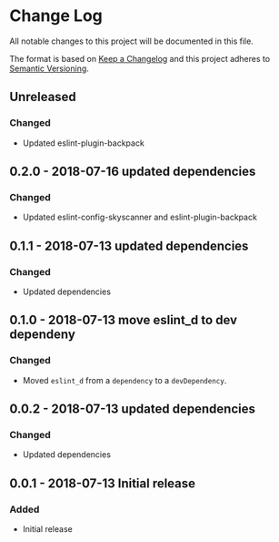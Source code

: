 # Change Log

All notable changes to this project will be documented in this file.

The format is based on [Keep a Changelog](http://keepachangelog.com/)
and this project adheres to [Semantic Versioning](http://semver.org/).

## Unreleased
### Changed

- Updated eslint-plugin-backpack

## 0.2.0 - 2018-07-16 updated dependencies
### Changed

- Updated eslint-config-skyscanner and eslint-plugin-backpack

## 0.1.1 - 2018-07-13 updated dependencies
### Changed

- Updated dependencies

## 0.1.0 - 2018-07-13 move eslint_d to dev dependeny
### Changed

- Moved `eslint_d` from a `dependency` to a `devDependency`.

## 0.0.2 - 2018-07-13 updated dependencies
### Changed

- Updated dependencies

## 0.0.1 - 2018-07-13 Initial release
### Added

- Initial release
